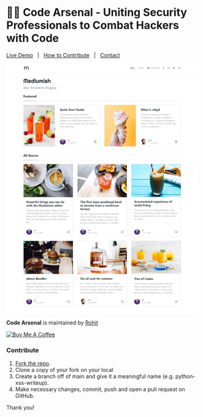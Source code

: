 # 👨‍💻 Code Arsenal - Uniting Security Professionals to Combat Hackers with Code

[Live Demo](https://codearsenalcommunity.github.io/) &nbsp; | &nbsp; [How to Contribute](https://github.com/wowthemesnet/mediumish-theme-jekyll/archive/master.zip) &nbsp; | &nbsp; [Contact](https://www.linkedin.com/in/rohitcoder/)

![mediumish](assets/images/mediumish-jekyll-template.png)


**Code Arsenal** is maintained by [Rohit](https://github.com/rohitcoder)

<a href="https://www.buymeacoffee.com/rohitcoder" target="_blank"><img src="https://www.buymeacoffee.com/assets/img/custom_images/orange_img.png" alt="Buy Me A Coffee" style="height: auto !important;width: auto !important;" ></a>

### Contribute

1. [Fork the repo](https://github.com/CodeArsenalCommunity/codearsenalcommunity.github.io/fork).
2. Clone a copy of your fork on your local
3. Create a branch off of main and give it a meaningful name (e.g. python-xss-writeup).
4. Make necessary changes, commit, push and open a pull request on GitHub.

Thank you!
